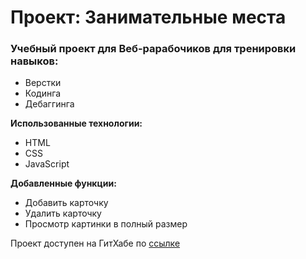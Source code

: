 # Проект: Занимательные места 

### Учебный проект для Веб-рарабочиков для тренировки навыков:

* Верстки
* Кодинга
* Дебаггинга

**Использованные технологии:**

* HTML
* CSS
* JavaScript

**Добавленные функции:**

* Добавить карточку
* Удалить карточку
* Просмотр картинки в полный размер

Проект доступен на ГитХабе по [ссылке](https://vskostenko.github.io/mesto/index.html)

